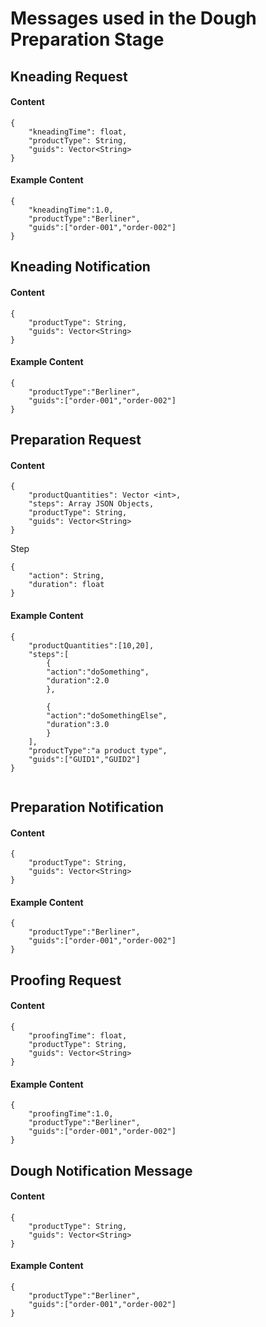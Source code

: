 # Messages used in the Dough Preparation Stage

## Kneading Request

#### Content
```
{
    "kneadingTime": float,
    "productType": String,
    "guids": Vector<String>
}

```

#### Example Content


```
{
    "kneadingTime":1.0,
    "productType":"Berliner",
    "guids":["order-001","order-002"]
}

```

## Kneading Notification

#### Content
```
{
    "productType": String,
    "guids": Vector<String>
}

```

#### Example Content


```
{
    "productType":"Berliner",
    "guids":["order-001","order-002"]
}

```

## Preparation Request

#### Content
```
{
    "productQuantities": Vector <int>,
    "steps": Array JSON Objects,
    "productType": String,
    "guids": Vector<String>
}

```
Step
```
{
    "action": String,
    "duration": float
}
```


#### Example Content


```
{
    "productQuantities":[10,20],
    "steps":[
        {
        "action":"doSomething",
        "duration":2.0
        },

        {   
        "action":"doSomethingElse",
        "duration":3.0
        }
    ],
    "productType":"a product type",
    "guids":["GUID1","GUID2"]
}


```

## Preparation Notification

#### Content
```
{
    "productType": String,
    "guids": Vector<String>
}

```

#### Example Content


```
{
    "productType":"Berliner",
    "guids":["order-001","order-002"]
}

```

## Proofing Request

#### Content

```
{
    "proofingTime": float,
    "productType": String,
    "guids": Vector<String>
}

```

#### Example Content


```
{
    "proofingTime":1.0,
    "productType":"Berliner",
    "guids":["order-001","order-002"]
}

```

## Dough Notification Message

#### Content

```
{
    "productType": String,
    "guids": Vector<String>
}
```

#### Example Content

```
{
    "productType":"Berliner",
    "guids":["order-001","order-002"]
}
```
